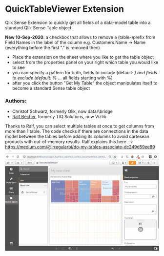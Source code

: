 # QuickTableViewer Extension
Qlik Sense Extension to quickly get all fields of a data-model table into a standard Qlik Sense Table object.

**New 10-Sep-2020**: a checkbox that allows to remove a (table-)prefix from Field Names in the label of the column e.g. Customers.Name -> Name 
(everything before the first "." is removed then)

* Place the extension on the sheet where you like to get the table object
* select from the properties panel on your right which table you would like to see
* you can specify a pattern for both, fields to include (default: *) and fields to exclude (default: %* ... all fields starting with %)
* after you click the button "Get My Table" the object manipulates itself to become a standard Sense table object

### Authors: 
 - Christof Schwarz, formerly Qlik, now data/\bridge
 - [Ralf Becher](https://github.com/ralfbecher), formerly TIQ Solutions, now Vizlib

Thanks to Ralf, you can select multiple tables at once to get columns from more than 1 table. The code checks if there are connections in 
the data model between the tables before adding its columns to avoid cartesean products with out-of-memory results. Ralf explains this 
here --> https://medium.com/@irregularbi/do-my-tables-associate-dc249d59ee89

![alt text](https://github.com/ChristofSchwarz/pics/raw/master/quicktableview.gif "Screenshot")
